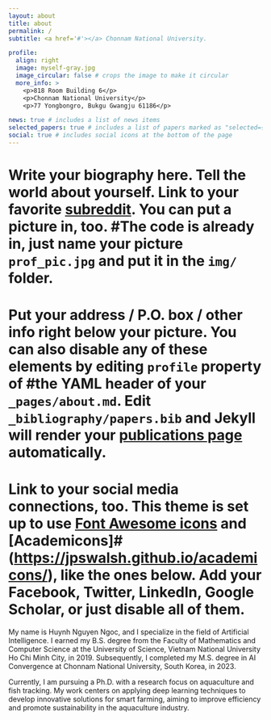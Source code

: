 ```yaml
---
layout: about
title: about
permalink: /
subtitle: <a href='#'></a> Chonnam National University.

profile:
  align: right
  image: myself-gray.jpg
  image_circular: false # crops the image to make it circular
  more_info: >
    <p>818 Room Building 6</p>
    <p>Chonnam National University</p>
    <p>77 Yongbongro, Bukgu Gwangju 61186</p>

news: true # includes a list of news items
selected_papers: true # includes a list of papers marked as "selected={true}"
social: true # includes social icons at the bottom of the page
---
```


# Write your biography here. Tell the world about yourself. Link to your favorite [subreddit](http://reddit.com). You can put a picture in, too. #The code is already in, just name your picture `prof_pic.jpg` and put it in the `img/` folder.

# Put your address / P.O. box / other info right below your picture. You can also disable any of these elements by editing `profile` property of #the YAML header of your `_pages/about.md`. Edit `_bibliography/papers.bib` and Jekyll will render your [publications page](/al-#folio/publications/) automatically.

# Link to your social media connections, too. This theme is set up to use [Font Awesome icons](https://fontawesome.com/) and [Academicons]#(https://jpswalsh.github.io/academicons/), like the ones below. Add your Facebook, Twitter, LinkedIn, Google Scholar, or just disable all of them.


My name is Huynh Nguyen Ngoc, and I specialize in the field of Artificial Intelligence. I earned my B.S. degree from the Faculty of Mathematics and Computer Science at the University of Science, Vietnam National University Ho Chi Minh City, in 2019. Subsequently, I completed my M.S. degree in AI Convergence at Chonnam National University, South Korea, in 2023.

Currently, I am pursuing a Ph.D. with a research focus on aquaculture and fish tracking. My work centers on applying deep learning techniques to develop innovative solutions for smart farming, aiming to improve efficiency and promote sustainability in the aquaculture industry.
